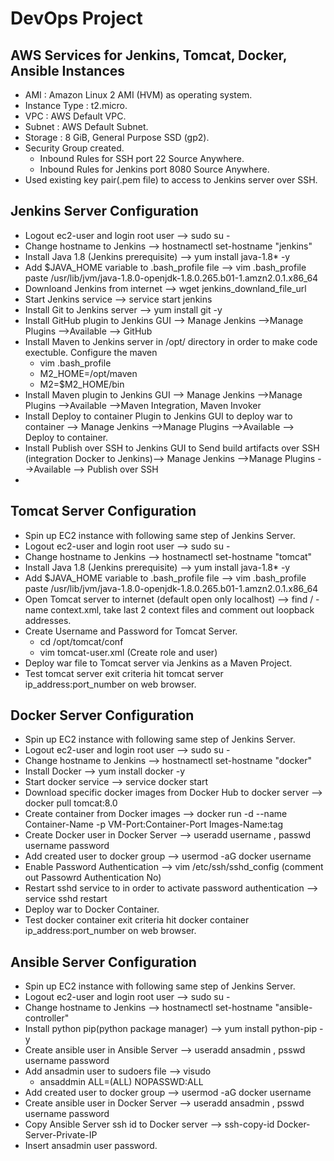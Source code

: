 # DevOps Project

## AWS Services for Jenkins, Tomcat, Docker, Ansible Instances
- AMI : Amazon Linux 2 AMI (HVM) as operating system.
- Instance Type : t2.micro.
- VPC : AWS Default VPC.
- Subnet : AWS Default Subnet.
- Storage : 8 GiB, General Purpose SSD (gp2).
- Security Group created.
    - Inbound Rules for SSH port 22 Source Anywhere.
    - Inbound Rules for Jenkins port 8080 Source Anywhere.
- Used existing key pair(.pem file) to access to Jenkins server over SSH.

## Jenkins Server Configuration
- Logout ec2-user and login root user --> sudo su - 
- Change hostname to Jenkins --> hostnamectl set-hostname "jenkins"
- Install Java 1.8 (Jenkins prerequisite) --> yum install java-1.8* -y
- Add $JAVA_HOME variable to .bash_profile file --> vim .bash_profile paste /usr/lib/jvm/java-1.8.0-openjdk-1.8.0.265.b01-1.amzn2.0.1.x86_64
- Downloand Jenkins from internet --> wget jenkins_downland_file_url
- Start Jenkins service --> service start jenkins
- Install Git to Jenkins server --> yum install git -y
- Install GitHub plugin to Jenkins GUI --> Manage Jenkins -->Manage Plugins -->Available --> GitHub
- Install Maven to Jenkins server in /opt/ directory in order to make code exectuble. Configure the maven
    - vim .bash_profile
    - M2_HOME=/opt/maven
    - M2=$M2_HOME/bin
- Install Maven plugin to Jenkins GUI --> Manage Jenkins -->Manage Plugins -->Available -->Maven Integration, Maven Invoker
- Install Deploy to container Plugin to Jenkins GUI to deploy war to container --> Manage Jenkins -->Manage Plugins -->Available --> Deploy to container.
- Install Publish over SSH to Jenkins GUI to Send build artifacts over SSH (integration Docker to Jenkins)--> Manage Jenkins -->Manage Plugins -->Available --> Publish over SSH
- 

## Tomcat Server Configuration
- Spin up EC2 instance with following same step of Jenkins Server.
- Logout ec2-user and login root user --> sudo su -
- Change hostname to Jenkins --> hostnamectl set-hostname "tomcat"
- Install Java 1.8 (Jenkins prerequisite) --> yum install java-1.8* -y
- Add $JAVA_HOME variable to .bash_profile file --> vim .bash_profile paste /usr/lib/jvm/java-1.8.0-openjdk-1.8.0.265.b01-1.amzn2.0.1.x86_64
- Open Tomcat server to internet (default open only localhost) --> find / -name context.xml, take last 2 context files and comment out loopback addresses.
- Create Username and Password for Tomcat Server.
    - cd /opt/tomcat/conf
    - vim tomcat-user.xml (Create role and user)
- Deploy war file to Tomcat server via Jenkins as a Maven Project.
- Test tomcat server exit criteria hit tomcat server ip_address:port_number on web browser.

## Docker Server Configuration
- Spin up EC2 instance with following same step of Jenkins Server.
- Logout ec2-user and login root user --> sudo su -
- Change hostname to Jenkins --> hostnamectl set-hostname "docker"
- Install Docker --> yum install docker -y
- Start docker service --> service docker start
- Download specific docker images from Docker Hub to docker server --> docker pull tomcat:8.0
- Create container from Docker images --> docker run -d --name Container-Name -p VM-Port:Container-Port Images-Name:tag
- Create Docker user in Docker Server --> useradd username , passwd username password
- Add created user to docker group --> usermod -aG docker username
- Enable Password Authentication --> vim /etc/ssh/sshd_config (comment out Passowrd Authentication No)
- Restart sshd service to in order to activate password authentication --> service sshd restart
- Deploy war to Docker Container.
- Test docker container exit criteria hit docker container ip_address:port_number on web browser.

## Ansible Server Configuration
- Spin up EC2 instance with following same step of Jenkins Server.
- Logout ec2-user and login root user --> sudo su -
- Change hostname to Jenkins --> hostnamectl set-hostname "ansible-controller"
- Install python pip(python package manager) --> yum install python-pip -y
- Create ansible user in Ansible Server --> useradd ansadmin , psswd username password
- Add ansadmin user to sudoers file --> visudo
    - ansaddmin ALL=(ALL)   NOPASSWD:ALL
- Add created user to docker group --> usermod -aG docker username
- Create ansible user in Docker Server --> useradd ansadmin , psswd username password
- Copy Ansible Server ssh id to Docker server --> ssh-copy-id Docker-Server-Private-IP
- Insert ansadmin user password.

